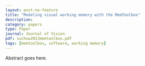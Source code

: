 ```yaml
---
layout: post-no-feature
title: "Modeling visual working memory with the MemToolbox"
description:
category: papers
type: Paper
journal: Journal of Vision
pdf: suchow2013memtoolbox.pdf
tags: [memtoolbox, software, working memory]
---
```


Abstract goes here.
